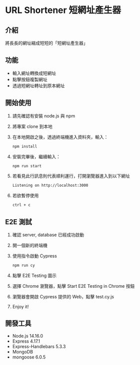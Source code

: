 # URL Shortener 短網址產生器

## 介紹

將長長的網址縮成短短的「短網址產生器」

## 功能

- 輸入網址轉換成短網址
- 點擊按鈕複製網址
- 透過短網址轉址到原本網址

## 開始使用

1. 請先確認有安裝 node.js 與 npm
2. 將專案 clone 到本地
3. 在本地開啟之後，透過終端機進入資料夾，輸入：

   ```bash
   npm install
   ```

4. 安裝完畢後，繼續輸入：

   ```bash
   npm run start
   ```

5. 若看見此行訊息則代表順利運行，打開瀏覽器進入到以下網址

   ```bash
   Listening on http://localhost:3000
   ```

6. 若欲暫停使用

   ```bash
   ctrl + c
   ```

## E2E 測試
1. 確認 server, database 已經成功啟動

2. 開一個新的終端機
3. 使用指令啟動 Cypress
   ```bash
   npm run cy
   ```
4. 點擊 E2E Testing 圖示
5. 選擇 Chrome 瀏覽器，點擊 Start E2E Testing in Chrome 按鈕
6. 瀏覽器會開啟 Cypress 提供的 Web，點擊 test.cy.js
7. Enjoy it!

## 開發工具

- Node.js 14.16.0
- Express 4.17.1
- Express-Handlebars 5.3.3
- MongoDB
- mongoose 6.0.5
